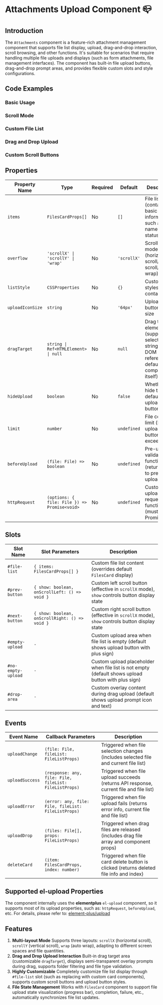 # Attachments Upload Component 📪️

## Introduction

The `Attachments` component is a feature-rich attachment management component that supports file list display, upload, drag-and-drop interaction, scroll browsing, and other functions. It's suitable for scenarios that require handling multiple file uploads and displays (such as form attachments, file management interfaces). The component has built-in file upload buttons, drag-and-drop prompt areas, and provides flexible custom slots and style configurations.

## Code Examples

### Basic Usage

<demo src="../../components/attachments/demos/base.vue"></demo>

### Scroll Mode

<demo src="../../components/attachments/demos/scroll-mode.vue"></demo>

### Custom File List

<demo src="../../components/attachments/demos/custom-list.vue"></demo>

### Drag and Drop Upload

<demo src="../../components/attachments/demos/drag-upload.vue"></demo>

### Custom Scroll Buttons

<demo src="../../components/attachments/demos/custom-scroll-buttons.vue"></demo>

## Properties

| Property Name    | Type                                         | Required | Default     | Description                                                                                   |
| ---------------- | -------------------------------------------- | -------- | ----------- | --------------------------------------------------------------------------------------------- |
| `items`          | `FilesCardProps[]`                           | No       | `[]`        | File list data (contains basic file information such as name, type, status, etc.)             |
| `overflow`       | `'scrollX' \| 'scrollY' \| 'wrap'`           | No       | `'scrollX'` | Scroll layout mode (horizontal scroll/vertical scroll/auto wrap)                              |
| `listStyle`      | `CSSProperties`                              | No       | `{}`        | Custom styles for list container                                                              |
| `uploadIconSize` | `string`                                     | No       | `'64px'`    | Upload button icon size                                                                       |
| `dragTarget`     | `string \| Ref<HTMLElement> \| null`         | No       | `null`      | Drag target element (supports selector string or DOM reference, defaults to component itself) |
| `hideUpload`     | `boolean`                                    | No       | `false`     | Whether to hide the default upload button                                                     |
| `limit`          | `number`                                     | No       | `undefined` | File count limit (hides upload button when exceeded)                                          |
| `beforeUpload`   | `(file: File) => boolean`                    | No       | `undefined` | Pre-upload validation function (return `false` to prevent upload)                             |
| `httpRequest`    | `(options: { file: File }) => Promise<void>` | No       | `undefined` | Custom upload request function (must return Promise)                                          |

## Slots

| Slot Name          | Slot Parameters                                | Description                                                                                        |
| ------------------ | ---------------------------------------------- | -------------------------------------------------------------------------------------------------- |
| `#file-list`       | `{ items: FilesCardProps[] }`                  | Custom file list content (overrides default `FilesCard` display)                                   |
| `#prev-button`     | `{ show: boolean, onScrollLeft: () => void }`  | Custom left scroll button (effective in `scrollX` mode), `show` controls button display state      |
| `#next-button`     | `{ show: boolean, onScrollRight: () => void }` | Custom right scroll button (effective in `scrollX` mode), `show` controls button display state     |
| `#empty-upload`    | `-`                                            | Custom upload area when file list is empty (default shows upload button with plus sign)            |
| `#no-empty-upload` | `-`                                            | Custom upload placeholder when file list is not empty (default shows upload button with plus sign) |
| `#drop-area`       | `-`                                            | Custom overlay content during drag upload (default shows upload prompt icon and text)              |

## Events

| Event Name      | Callback Parameters                                    | Description                                                                             |
| --------------- | ------------------------------------------------------ | --------------------------------------------------------------------------------------- |
| `uploadChange`  | `(file: File, fileList: FileListProps)`                | Triggered when file selection changes (includes selected file and current file list)    |
| `uploadSuccess` | `(response: any, file: File, fileList: FileListProps)` | Triggered when file upload succeeds (returns API response, current file and file list)  |
| `uploadError`   | `(error: any, file: File, fileList: FileListProps)`    | Triggered when file upload fails (returns error info, current file and file list)       |
| `uploadDrop`    | `(files: File[], props: FileListProps)`                | Triggered when drag files are released (includes drag file array and component props)   |
| `deleteCard`    | `(item: FilesCardProps, index: number)`                | Triggered when file card delete button is clicked (returns deleted file info and index) |

## Supported el-upload Properties

The component internally uses the **elementplus** `el-upload` component, so it supports most of its upload properties, such as: `httpRequest`, `beforeUpload`, etc. For details, please refer to: [element-plus/upload](https://element-plus.org/en-US/component/upload.html)

## Features

1. **Multi-layout Mode** Supports three layouts: `scrollX` (horizontal scroll), `scrollY` (vertical scroll), `wrap` (auto wrap), adapting to different screen spaces and file quantities.
2. **Drag and Drop Upload Interaction** Built-in drag target area (customizable `dragTarget`), displays semi-transparent overlay prompts during drag, supports folder filtering and file type validation.
3. **Highly Customizable** Completely customize file list display through `#file-list` slot (such as replacing with custom card components), supports custom scroll buttons and upload button styles.
4. **File State Management** Works with `FilesCard` component to support file upload state visualization (progress bar), completion, failure, etc., automatically synchronizes file list updates.
